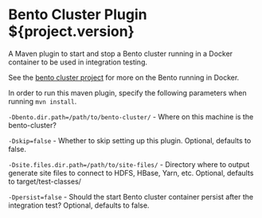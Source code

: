 Bento Cluster Plugin ${project.version}
=======================================

A Maven plugin to start and stop a Bento cluster running in a Docker container to be used in integration testing.

See the [bento cluster project](https://github.com/kijiproject/bento-cluster) for more on the Bento running in Docker.

In order to run this maven plugin, specify the following parameters when running `mvn install`.

`-Dbento.dir.path=/path/to/bento-cluster/` - Where on this machine is the bento-cluster?

`-Dskip=false` - Whether to skip setting up this plugin. Optional, defaults to false.

`-Dsite.files.dir.path=/path/to/site-files/` - Directory where to output generate site files to connect to HDFS, HBase, Yarn, etc. Optional, defaults to target/test-classes/

`-Dpersist=false` - Should the start Bento cluster container persist after the integration test? Optional, defaults to false.


